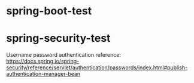 # spring-boot-test
# spring-security-test

Username password authentication reference: 
https://docs.spring.io/spring-security/reference/servlet/authentication/passwords/index.html#publish-authentication-manager-bean
